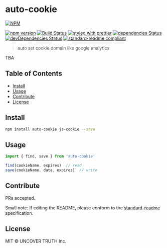 # auto-cookie

 [![NPM](https://nodei.co/npm-dl/auto-cookie.png?months=6)](https://nodei.co/npm/auto-cookie/)

[![npm version][npm-image]][npm-url] [![Build Status][travis-image]][travis-url] [![styled with prettier](https://img.shields.io/badge/styled_with-prettier-ff69b4.svg)](https://github.com/prettier/prettier) [![dependencies Status](https://david-dm.org/uncovertruth/auto-cookie/status.svg)](https://david-dm.org/uncovertruth/auto-cookie) [![devDependencies Status](https://david-dm.org/uncovertruth/auto-cookie/dev-status.svg)](https://david-dm.org/uncovertruth/auto-cookie?type=dev) [![standard-readme compliant](https://img.shields.io/badge/standard--readme-OK-green.svg?style=flat-square)](https://github.com/RichardLitt/standard-readme)

> auto set cookie domain like google analytics

TBA

## Table of Contents

- [Install](#install)
- [Usage](#usage)
- [Contribute](#contribute)
- [License](#license)

## Install

```sh
npm install auto-cookie js-cookie --save
```

## Usage

```js
import { find, save } from 'auto-cookie'

find(cookieName, expires)  // read
save(cookieName, data, expires)  // write
```

## Contribute

PRs accepted.

Small note: If editing the README, please conform to the [standard-readme](https://github.com/RichardLitt/standard-readme) specification.

## License

MIT © UNCOVER TRUTH Inc.

[npm-image]: https://badge.fury.io/js/auto-cookie.svg
[npm-url]: https://www.npmjs.com/package/auto-cookie
[travis-image]: https://travis-ci.org/uncovertruth/auto-cookie.svg?branch=master
[travis-url]: https://travis-ci.org/uncovertruth/auto-cookie
